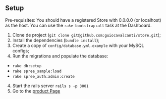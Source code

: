 ## Setup

Pre-requisites: You should have a registered Store with 0.0.0.0 (or localhost)
as the host. You can use the `rake bootstrap:all` task at the Dashboard.

1. Clone de project (`git clone git@github.com:guiocavalcanti/store.git`);
2. Install the dependencies (`bundle install`);
3. Create a copy of `config/database.yml.example` with your MySQL configs;
3. Run the migrations and populate the database:
  - `rake db:setup`
  - `rake spree_sample:load`
  - `rake spree_auth:admin:create`
4. Start the rails server  `rails s -p 3001`
4. Go to the [product Page](http://0.0.0.0:3001/products/ruby-on-rails-bag)
